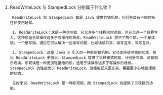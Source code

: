 1. ReadWriteLock 与 StampedLock 分别属于什么锁？

        ReadWriteLock 和 StampedLock 都是 Java 提供的锁机制，它们各自有不同的特性和使用场景。

        1. ReadWriteLock：这是一种读写锁，它允许多个线程同时读取，但只允许一个线程写入。这种锁适合读操作远多于写操作的场景。ReadWriteLock 提供了两个锁，一个是读锁，一个是写锁。通过它可以解决一些读写问题，比如读读共享，读写互斥，写写互斥。

        2. StampedLock：这是 Java 8 引入的一种新的锁机制，它也支持读写锁的功能，但比 ReadWriteLock 更强大。StampedLock 提供了三种模式的锁，分别是写锁、读锁和乐观读。乐观读是一种更加轻量级的锁，适用于读操作远多于写操作的场景。StampedLock 的性能优于 ReadWriteLock，但使用起来更复杂，需要更小心地管理锁的状态。

        总的来说，ReadWriteLock 是一种悲观锁，而 StampedLock 则提供了乐观锁的功能。